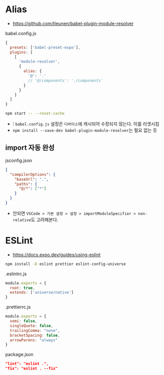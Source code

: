 # Alias
* https://github.com/tleunen/babel-plugin-module-resolver

babel.config.js
```js
{
  presets: ['babel-preset-expo'],
  plugins: [
    [
      'module-resolver',
      {
        alias: {
          '@': '.'
          // '@/components': './components'
        }
      }
    ]
  ]
}
```
```sh
npm start -- --reset-cache
```
* ❕ `babel.config.js` 설정은 `디바이스`에 캐시되어 수정되지 않는다. 이를 리셋시킴
* `npm install --save-dev babel-plugin-module-resolver`는 필요 없는 듯

## import 자동 완성
jsconfig.json
```json
{
  "compilerOptions": {
    "baseUrl": ".",
    "paths": {
      "@/*": ["*"]
    }
  }
}
```
* 안되면 `VSCode > 기본 설정 > 설정 > importModuleSpecifier > non-relative`도 고려해본다.

# ESLint
* https://docs.expo.dev/guides/using-eslint
```sh
npm install -D eslint prettier eslint-config-universe
```

.eslintrc.js
```js
module.exports = {
  root: true,
  extends: ['universe/native']
}
```

.prettierrc.js
```js
module.exports = {
  semi: false,
  singleQuote: false,
  trailingComma: "none",
  bracketSpacing: false,
  arrowParens: "always"
}
```

package.json
```json
"lint": "eslint .",
"fix": "eslint . --fix"
```
